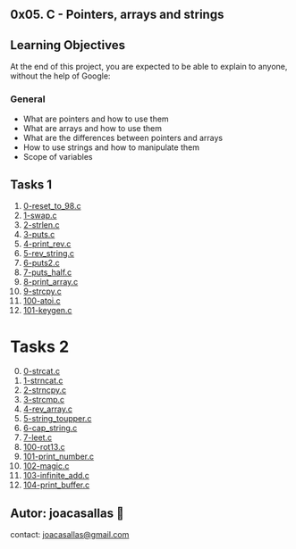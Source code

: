 ## 0x05. C - Pointers, arrays and strings ##

## Learning Objectives ##

At the end of this project, you are expected to be able to explain to anyone, without the help of Google:

### General ###  
* What are pointers and how to use them  
* What are arrays and how to use them  
* What are the differences between pointers and arrays  
* How to use strings and how to manipulate them  
* Scope of variables

## Tasks 1 ##  
1. [0-reset_to_98.c](https://github.com/joacasallas2/holbertonschool-low_level_programming/blob/main/0x05-pointers_arrays_strings/0-reset_to_98.c)
2. [1-swap.c](https://github.com/joacasallas2/holbertonschool-low_level_programming/blob/main/0x05-pointers_arrays_strings/1-swap.c)
3. [2-strlen.c](https://github.com/joacasallas2/holbertonschool-low_level_programming/blob/main/0x05-pointers_arrays_strings/2-strlen.c)
4. [3-puts.c](https://github.com/joacasallas2/holbertonschool-low_level_programming/blob/main/0x05-pointers_arrays_strings/3-puts.c)
5. [4-print_rev.c](https://github.com/joacasallas2/holbertonschool-low_level_programming/blob/main/0x05-pointers_arrays_strings/4-print_rev.c)
6. [5-rev_string.c](https://github.com/joacasallas2/holbertonschool-low_level_programming/blob/main/0x05-pointers_arrays_strings/5-rev_string.c)
7. [6-puts2.c](https://github.com/joacasallas2/holbertonschool-low_level_programming/blob/main/0x05-pointers_arrays_strings/6-puts2.c)
8. [7-puts_half.c](https://github.com/joacasallas2/holbertonschool-low_level_programming/blob/main/0x05-pointers_arrays_strings/7-puts_half.c)
9. [8-print_array.c](https://github.com/joacasallas2/holbertonschool-low_level_programming/blob/main/0x05-pointers_arrays_strings/8-print_array.c)
10. [9-strcpy.c](https://github.com/joacasallas2/holbertonschool-low_level_programming/blob/main/0x05-pointers_arrays_strings/9-strcpy.c)
11. [100-atoi.c](https://github.com/joacasallas2/holbertonschool-low_level_programming/blob/main/0x05-pointers_arrays_strings/100-atoi.c)
12. [101-keygen.c](https://github.com/joacasallas2/holbertonschool-low_level_programming/blob/main/0x05-pointers_arrays_striings/101-keygen.c)

# Tasks 2 ##  
0. [0-strcat.c](https://github.com/joacasallas2/holbertonschool-low_level_programming/blob/main/0x06-pointers_arrays_strings/0-strcat.c)
1. [1-strncat.c](https://github.com/joacasallas2/holbertonschool-low_level_programming/blob/main/0x06-pointers_arrays_strings/1-strncat.c)
2. [2-strncpy.c](https://github.com/joacasallas2/holbertonschool-low_level_programming/blob/main/0x06-pointers_arrays_strings/2-strncpy.c)
3. [3-strcmp.c](https://github.com/joacasallas2/holbertonschool-low_level_programming/blob/main/0x06-pointers_arrays_strings/3-strcmp.c)
4. [4-rev_array.c](https://github.com/joacasallas2/holbertonschool-low_level_programming/blob/main/0x06-pointers_arrays_strings/4-rev_array.c)
5. [5-string_toupper.c](https://github.com/joacasallas2/holbertonschool-low_level_programming/blob/main/0x06-pointers_arrays_strings/5-string_toupper.c)
6. [6-cap_string.c](https://github.com/joacasallas2/holbertonschool-low_level_programming/blob/main/0x06-pointers_arrays_strings/6-cap_string.c)
7. [7-leet.c](https://github.com/joacasallas2/holbertonschool-low_level_programming/blob/main/0x06-pointers_arrays_strings/7-leet.c)
8. [100-rot13.c](https://github.com/joacasallas2/holbertonschool-low_level_programming/blob/main/0x06-pointers_arrays_strings/100-rot13.c)
9. [101-print_number.c](https://github.com/joacasallas2/holbertonschool-low_level_programming/blob/main/0x06-pointers_arrays_strings/101-print_number.c)
10. [102-magic.c](https://github.com/joacasallas2/holbertonschool-low_level_programming/blob/main/0x06-pointers_arrays_strings/102-magic.c)
11. [103-infinite_add.c](https://github.com/joacasallas2/holbertonschool-low_level_programming/blob/main/0x06-pointers_arrays_strings/103-infinite_add.c)
12. [104-print_buffer.c](https://github.com/joacasallas2/holbertonschool-low_level_programming/blob/main/0x06-pointers_arrays_strings/104-print_buffer.c)


## Autor:  joacasallas :information_desk_person:  
contact:  joacasallas@gmail.com  


